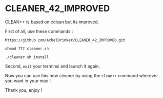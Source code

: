 # CLEANER_42_IMPROVED

CLEAN++ is based on cclean but its improved.

First of all, use these commands :

`https://github.com/AchelDrinker/CLEANER_42_IMPROVED.git`

`chmod 777 cleaner.sh`

`./cleaner.sh install`

Second, `exit` your terminal and launch it again.

Now you can use this new cleaner by using the `clean++` command wherever you want in your mac !

Thank you, enjoy !

